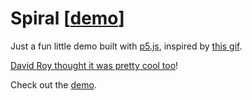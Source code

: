 # Spiral [[demo](https://ccorcos.github.io/spiral/)]

Just a fun little demo built with [p5.js](http://p5js.org/), inspired by [this gif](http://i.imgur.com/7YNW1p0.gifv).

[David Roy thought it was pretty cool too](http://www.woodthatworks.com/blog/2017/3/22/infinity-inspiration)!

Check out the [demo](https://ccorcos.github.io/spiral/).
